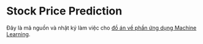 # Stock Price Prediction

Đây là mã nguồn và nhật ký làm việc cho [đồ án về phần ứng dụng Machine Learning](https://www.facebook.com/groups/1742089645985522/posts/1811610632366756/).
